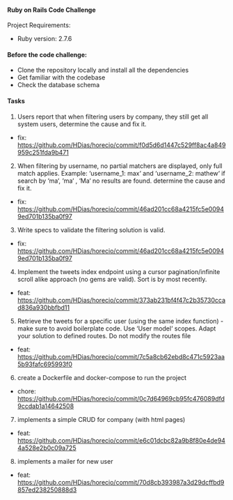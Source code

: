 #### Ruby on Rails Code Challenge

Project Requirements:

* Ruby version: 2.7.6

#### Before the code challenge:

* Clone the repository locally and install all the dependencies
* Get familiar with the codebase
* Check the database schema


#### Tasks

1. Users report that when filtering users by company, they still get all system users, determine the cause and fix it.
 - fix: https://github.com/HDias/horecio/commit/f0d5d6d1447c529ff8ac4a849959c251fda9b471
2. When filtering by username, no partial matchers are displayed, only full match applies.
Example: ‘username_1: max‘ and ‘username_2: mathew‘ if search by ‘ma‘, ‘ma‘ , ‘Ma‘ no results are found. determine the cause and fix it.
 - fix: https://github.com/HDias/horecio/commit/46ad201cc68a4215fc5e00949ed701b135ba0f97
3. Write specs to validate the filtering solution is valid.
 - fix: https://github.com/HDias/horecio/commit/46ad201cc68a4215fc5e00949ed701b135ba0f97
4. Implement the tweets index endpoint using a cursor pagination/infinite scroll alike approach (no gems are valid). Sort is by most recently.
 - feat: https://github.com/HDias/horecio/commit/373ab231bf4f47c2b35730ccad836a930bbfbd11
5. Retrieve the tweets for a specific user (using the same index function) - make sure to avoid boilerplate code. Use ‘User model‘ scopes. Adapt your solution to defined routes. Do not modify the routes file
 - feat: https://github.com/HDias/horecio/commit/7c5a8cb62ebd8c471c5923aa5b93fafc695993f0
6. create a Dockerfile and docker-compose to run the project
 - chore: https://github.com/HDias/horecio/commit/0c7d64969cb95fc476089dfd9ccdab1a14642508
7. implements a simple CRUD for company (with html pages)
 - feat: https://github.com/HDias/horecio/commit/e6c01dcbc82a9b8f80e4de944a528e2b0c09a725
8. implements a mailer for new user
 - feat: https://github.com/HDias/horecio/commit/70d8cb393987a3d29dcffbd9857ed238250888d3